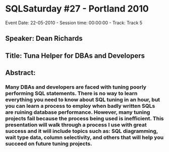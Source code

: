 # SQLSaturday #27 - Portland 2010
Event Date: 22-05-2010 - Session time: 00:00:00 - Track: Track 5
## Speaker: Dean Richards
## Title: Tuna Helper for DBAs and Developers
## Abstract:
### Many DBAs and developers are faced with tuning poorly performing SQL statements. There is no way to learn everything you need to know about SQL tuning in an hour, but you can learn a process to employ when badly written SQLs are ruining database performance. However, many tuning projects fail because the process being used is inefficient. This presentation will walk through a process I use with great success and it will include topics such as: SQL diagramming, wait type data, column selectivity, and others that will help you succeed on future tuning projects.
